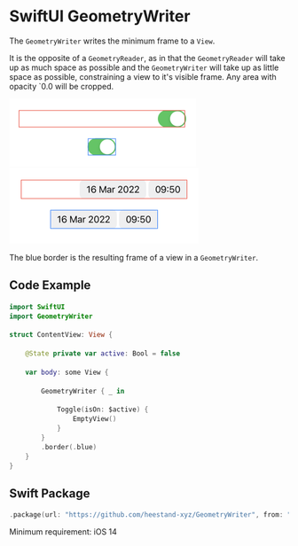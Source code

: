 # SwiftUI GeometryWriter

The `GeometryWriter` writes the minimum frame to a `View`.

It is the opposite of a `GeometryReader`, as in that the `GeometryReader` will take up as much space as possible and the `GeometryWriter` will take up as little space as possible, constraining a view to it's visible frame. Any area with opacity `0.0 will be cropped.

<img src="https://github.com/heestand-xyz/GeometryWriter/blob/main/Assets/Toggle.png?raw=true" width="337"/>

<img src="https://github.com/heestand-xyz/GeometryWriter/blob/main/Assets/DatePicker.png?raw=true" width="342"/>

The blue border is the resulting frame of a view in a `GeometryWriter`.

## Code Example

```swift
import SwiftUI
import GeometryWriter

struct ContentView: View {
    
    @State private var active: Bool = false
    
    var body: some View {
        
        GeometryWriter { _ in
            
            Toggle(isOn: $active) {
                EmptyView()
            }
        }
        .border(.blue)
    }
}
```

## Swift Package

```swift
.package(url: "https://github.com/heestand-xyz/GeometryWriter", from: "1.0.0")
```

Minimum requirement: iOS 14

